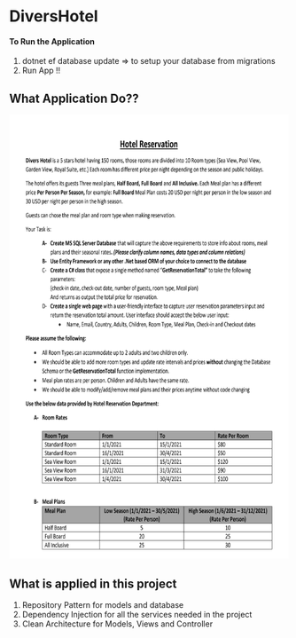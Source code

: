 # DiversHotel

#### To Run the Application
1. dotnet ef database update => to setup your database from migrations
1. Run App !!


## What Application Do??
<p align="center"> 
<img src="https://github.com/khaledsabry97/DiversHotel/blob/master/Hotel%20Reservation%20Workshop%20v2.jpg" width="720" height="800"/>
</p>

## What is applied in this project
1. Repository Pattern for models and database
2. Dependency Injection for all the services needed in the project
3. Clean Architecture for Models, Views and Controller
